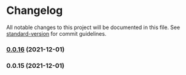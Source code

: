 # Changelog

All notable changes to this project will be documented in this file. See [standard-version](https://github.com/conventional-changelog/standard-version) for commit guidelines.

### [0.0.16](https://github.com/ShopElf/nacelle-klaviyo-nuxt-module/compare/v0.0.15...v0.0.16) (2021-12-01)

### 0.0.15 (2021-12-01)
